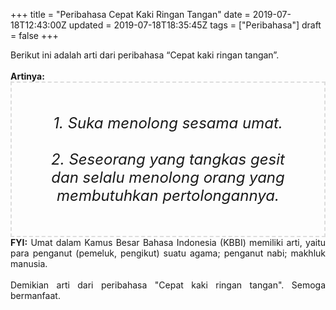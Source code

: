 +++
title = "Peribahasa Cepat Kaki Ringan Tangan"
date = 2019-07-18T12:43:00Z
updated = 2019-07-18T18:35:45Z
tags = ["Peribahasa"]
draft = false
+++

<div dir="ltr" style="text-align: left;" trbidi="on"><div style="text-align: justify;">Berikut ini adalah arti dari peribahasa “Cepat kaki ringan tangan”.</div><br /><div style="text-align: justify;"><b>Artinya:</b></div><div style="border: 2px dashed #ddd; font-size: 24px; height: auto; margin: 0 auto; padding: 50px; text-align: center; width: auto;"><i>1. Suka menolong sesama umat.<br /><br />2. Seseorang yang tangkas gesit dan selalu menolong orang yang membutuhkan pertolongannya.</i></div><div style="text-align: justify;"><b>FYI:</b> Umat dalam Kamus Besar Bahasa Indonesia (KBBI) memiliki arti, yaitu para penganut (pemeluk, pengikut) suatu agama; penganut nabi; makhluk manusia.<br /><br /></div><div style="text-align: justify;">Demikian arti dari peribahasa "Cepat kaki ringan tangan". Semoga bermanfaat.</div></div>

